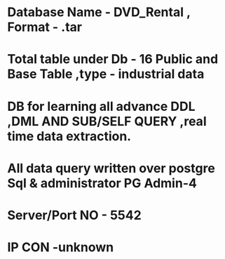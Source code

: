 # Database Name - DVD_Rental , Format - .tar
# Total table under Db - 16 Public and Base Table ,type - industrial data 
# DB for learning all advance DDL ,DML AND SUB/SELF QUERY ,real time data extraction.
# All data query written over postgre Sql & administrator PG Admin-4
# Server/Port NO - 5542
# IP CON -unknown

